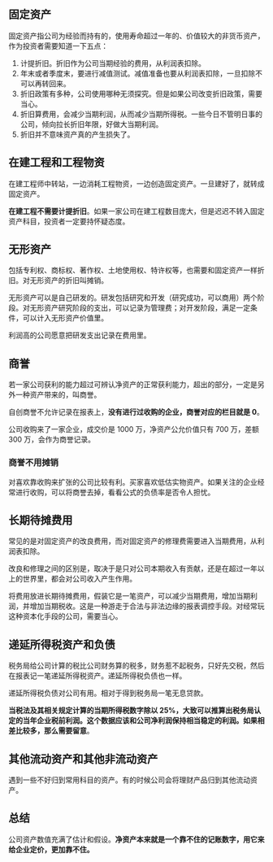 ## 固定资产

固定资产指公司为经验而持有的，使用寿命超过一年的、价值较大的非货币资产，作为投资者需要知道一下五点：

1. 计提折旧。折旧作为公司当期经验的费用，从利润表扣除。
2. 年末或者季度末，要进行减值测试。减值准备也要从利润表扣除，一旦扣除不可以再转回来。
3. 折旧政策有多种，公司使用哪种无须探究。但是如果公司改变折旧政策，需要当心。
4. 折旧算费用，会减少当期利润，从而减少当期所得税。一些今日不管明日事的公司，倾向拉长折旧年限，好做大当期利润。
5. 折旧并不意味资产真的产生损失了。

## 在建工程和工程物资

在建工程师中转站，一边消耗工程物资，一边创造固定资产。一旦建好了，就转成固定资产。



**在建工程不需要计提折旧**。如果一家公司在建工程数目庞大，但是迟迟不转入固定资产科目，投资者一定要持怀疑态度。



## 无形资产

包括专利权、商标权、著作权、土地使用权、特许权等，也需要和固定资产一样折旧。对无形资产的折旧叫摊销。



无形资产可以是自己研发的。研发包括研究和开发（研究成功，可以商用）两个阶段。对无形资产研究阶段的支出，可以记录为管理费；对开发阶段，满足一定条件，可以计入无形资产价值里。



利润高的公司愿意把研发支出记录在费用里。



## 商誉

若一家公司获利的能力超过可辨认净资产的正常获利能力，超出的部分，一定是另外一种资产带来的，叫商誉。



自创商誉不允许记录在报表上，**没有进行过收购的企业，商誉对应的栏目就是 0**。



公司收购来了一家企业，成交价是 1000 万，净资产公允价值只有 700 万，差额 300 万，会作为商誉记录。



### 商誉不用摊销

对喜欢靠收购来扩张的公司比较有利。买家喜欢低估实物资产。如果关注的企业经常进行收购，可以将商誉去掉，看看公式的负债率是否令人担忧。



## 长期待摊费用

常见的是对固定资产的改良费用，而对固定资产的修理费需要进入当期费用，从利润表扣除。



改良和修理之间的区别是，取决于是只对公司本期收入有贡献，还是在超过一年以上的世界里，都会对公司收入产生作用。



将费用放进长期待摊费用，假装它是一笔资产，可以减少当期费用，增加当期利润，并增加当期税收。这是一种游走于合法与非法边缘的报表调控手段。对经常玩这种资本化手段的公司，需要当心。



## 递延所得税资产和负债



税务局给公司计算的税比公司财务算的税多，财务惹不起税务，只好先交税，然后在报表记一笔递延所得税资产。递延所得税负债也一样。



递延所得税负债对公司有用。相对于得到税务局一笔无息贷款。



**当税法及其相关规定计算的当期所得税数字除以 25%，大致可以推算出税务局认定的当年企业税前利润。这个数据应该和公司净利润保持相当稳定的利润。如果相差比较多，那么需要留意**。



## 其他流动资产和其他非流动资产

遇到一些不好归到常用科目的资产。有的时候公司会将理财产品归到其他流动资产。



## 总结

公司资产数值充满了估计和假设。**净资产本来就是一个靠不住的记账数字，用它来给企业定价，更加靠不住。**





